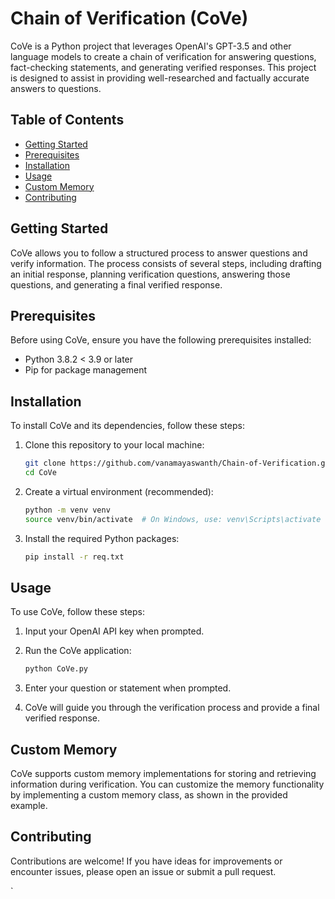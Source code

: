 

# Chain of Verification (CoVe)

CoVe is a Python project that leverages OpenAI's GPT-3.5 and other language models to create a chain of verification for answering questions, fact-checking statements, and generating verified responses. This project is designed to assist in providing well-researched and factually accurate answers to questions.

## Table of Contents

- [Getting Started](#getting-started)
- [Prerequisites](#prerequisites)
- [Installation](#installation)
- [Usage](#usage)
- [Custom Memory](#custom-memory)
- [Contributing](#contributing)


## Getting Started

CoVe allows you to follow a structured process to answer questions and verify information. The process consists of several steps, including drafting an initial response, planning verification questions, answering those questions, and generating a final verified response.

## Prerequisites

Before using CoVe, ensure you have the following prerequisites installed:

- Python 3.8.2 < 3.9 or later 
- Pip for package management

## Installation

To install CoVe and its dependencies, follow these steps:

1. Clone this repository to your local machine:

   ```bash
   git clone https://github.com/vanamayaswanth/Chain-of-Verification.git
   cd CoVe
   ```

2. Create a virtual environment (recommended):

   ```bash
   python -m venv venv
   source venv/bin/activate  # On Windows, use: venv\Scripts\activate
   ```

3. Install the required Python packages:

   ```bash
   pip install -r req.txt
   ```

## Usage

To use CoVe, follow these steps:

1. Input your OpenAI API key when prompted.

2. Run the CoVe application:

   ```bash
   python CoVe.py
   ```

3. Enter your question or statement when prompted.

4. CoVe will guide you through the verification process and provide a final verified response.

## Custom Memory

CoVe supports custom memory implementations for storing and retrieving information during verification. You can customize the memory functionality by implementing a custom memory class, as shown in the provided example.

## Contributing

Contributions are welcome! If you have ideas for improvements or encounter issues, please open an issue or submit a pull request.


`

